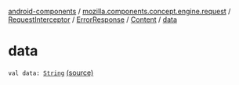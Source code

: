 [android-components](../../../../index.md) / [mozilla.components.concept.engine.request](../../../index.md) / [RequestInterceptor](../../index.md) / [ErrorResponse](../index.md) / [Content](index.md) / [data](./data.md)

# data

`val data: `[`String`](https://kotlinlang.org/api/latest/jvm/stdlib/kotlin/-string/index.html) [(source)](https://github.com/mozilla-mobile/android-components/blob/master/components/concept/engine/src/main/java/mozilla/components/concept/engine/request/RequestInterceptor.kt#L39)